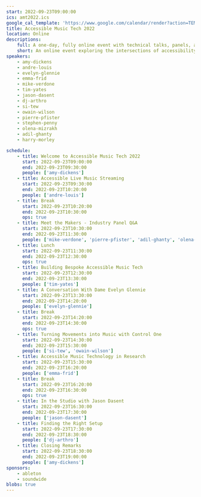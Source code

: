 ```yaml
---
start: 2022-09-23T09:00:00
ics: amt2022.ics
google_cal_template: 'https://www.google.com/calendar/render?action=TEMPLATE&text=Accessible+Music+Tech+2022&dates=20220923/20220924&details=Visit+https://accessiblemusic.tech+to+watch+the+conference.'
title: Accessible Music Tech 2022
location: Online
descriptions:
    full: A one-day, fully online event with technical talks, panels, and musical demonstrations exploring the intersections of accessibility and music.
    short: An online event exploring the intersections of accessibility and music.
speakers:
    - amy-dickens
    - andre-louis
    - evelyn-glennie
    - emma-frid
    - mike-verdone
    - tim-yates
    - jason-dasent
    - dj-arthro
    - si-tew
    - owain-wilson
    - pierre-pfister
    - stephen-penny
    - olena-mizrakh
    - adil-ghanty
    - harry-morley

schedule:
    - title: Welcome to Accessible Music Tech 2022
      start: 2022-09-23T09:00:00
      end: 2022-09-23T09:30:00
      people: ['amy-dickens']
    - title: Accessible Live Music Streaming
      start: 2022-09-23T09:30:00
      end: 2022-09-23T10:20:00
      people: ['andre-louis']
    - title: Break
      start: 2022-09-23T10:20:00
      end: 2022-09-23T10:30:00
      ops: true
    - title: Meet the Makers - Industry Panel Q&A
      start: 2022-09-23T10:30:00
      end: 2022-09-23T11:30:00
      people: ['mike-verdone', 'pierre-pfister', 'adil-ghanty', 'olena-mizrakh', 'stephen-penny', 'harry-morley']
    - title: Lunch
      start: 2022-09-23T11:30:00
      end: 2022-09-23T12:30:00
      ops: true
    - title: Building Bespoke Accessible Music Tech
      start: 2022-09-23T12:30:00
      end: 2022-09-23T13:30:00
      people: ['tim-yates']
    - title: A Conversation With Dame Evelyn Glennie
      start: 2022-09-23T13:30:00
      end: 2022-09-23T14:20:00
      people: ['evelyn-glennie']
    - title: Break
      start: 2022-09-23T14:20:00
      end: 2022-09-23T14:30:00
      ops: true
    - title: Turning Movements into Music with Control One
      start: 2022-09-23T14:30:00
      end: 2022-09-23T15:30:00
      people: ['si-tew', 'owain-wilson']
    - title: Accessible Music Technology in Research
      start: 2022-09-23T15:30:00
      end: 2022-09-23T16:20:00
      people: ['emma-frid']
    - title: Break
      start: 2022-09-23T16:20:00
      end: 2022-09-23T16:30:00
      ops: true
    - title: In the Studio with Jason Dasent
      start: 2022-09-23T16:30:00
      end: 2022-09-23T17:30:00
      people: ['jason-dasent']
    - title: Finding the Right Setup
      start: 2022-09-23T17:30:00
      end: 2022-09-23T18:30:00
      people: ['dj-arthro']
    - title: Closing Remarks
      start: 2022-09-23T18:30:00
      end: 2022-09-23T19:00:00
      people: ['amy-dickens']
sponsors:
    - ableton
    - soundwide
blobs: true
---
```


